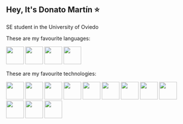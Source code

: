 ## Hey, It's Donato Martín ⭐

SE student in the University of Oviedo

These are my favourite languages:

<img src="https://github.com/user-attachments/assets/3b514250-a180-49cc-b4d4-f2e67d312f8e" width="48" />
<img src="https://github.com/user-attachments/assets/3fcbe47a-2671-41f4-9f54-f421599efff6" width="48" />
<img src="https://github.com/user-attachments/assets/362328e8-230b-4ebb-a4f0-cc76b30bff76" width="48" />
<img src="https://github.com/user-attachments/assets/f8a8fe6a-f774-4137-80ad-d5be4180d2d3" width="48" />

These are my favourite technologies:

<img src="https://github.com/user-attachments/assets/507a8491-b7be-4f84-b2eb-f3bc7bb897a9" width="48" />
<img src="https://github.com/user-attachments/assets/d3f53adb-5eea-4c3c-95a4-e77adedad28d" width="48" />
<img src="https://github.com/user-attachments/assets/9d06c707-45b5-427b-aca3-1552d5f2505f" width="48" />
<img src="https://github.com/user-attachments/assets/31eb59c6-0ab5-4ec9-adf3-7be41aa53e45" width="48" />
<img src="https://github.com/user-attachments/assets/115d0c57-b79e-4a07-8ef0-25921e31df11" width="48" />
<img src="https://github.com/user-attachments/assets/7fb2f541-fe57-4fac-8ad0-7e4bfd467f0c" width="48" />
<img src="https://github.com/user-attachments/assets/2b9b8190-8ed2-4f70-a217-8d4f5ce7c7da" width="48" />
<img src="https://github.com/user-attachments/assets/572f8b11-e755-4978-8e94-b445b8871db8" width="48" />
<img src="https://github.com/user-attachments/assets/e80b27f7-0629-4e87-96d4-6be5b76d5a36" width="48" />
<img src="https://github.com/user-attachments/assets/de6f6081-974d-45ad-9386-f8ae99cef7f7" width="48" />
<img src="https://github.com/user-attachments/assets/1f703549-808a-456a-9d97-532482088fe0" width="48" />
<img src="https://github.com/user-attachments/assets/9866be0c-4af6-4777-b699-bbcec77c42fb" width="48" />
